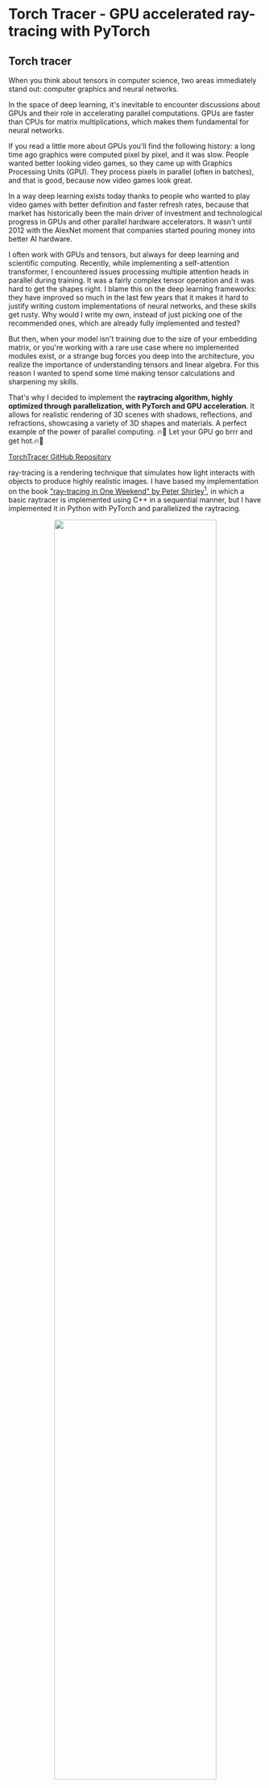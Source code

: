 # Torch Tracer - GPU accelerated ray-tracing with PyTorch

## Torch tracer

When you think about tensors in computer science, two areas immediately stand out: computer graphics and neural networks.

In the space of deep learning, it's inevitable to encounter discussions about GPUs and their role in accelerating parallel computations. GPUs are faster than CPUs for matrix multiplications, which makes them fundamental for neural networks.

If you read a little more about GPUs you'll find the following history: a long time ago graphics were computed pixel by pixel, and it was slow. People wanted better looking video games, so they came up with Graphics Processing Units (GPU). They process pixels in parallel (often in batches), and that is good, because now video games look great.

In a way deep learning exists today thanks to people who wanted to play video games with better definition and faster refresh rates, because that market has historically been the main driver of investment and technological progress in GPUs and other parallel hardware accelerators. It wasn't until 2012 with the AlexNet moment that companies started pouring money into better AI hardware.

I often work with GPUs and tensors, but always for deep learning and scientific computing. Recently, while implementing a self-attention transformer, I encountered issues processing multiple attention heads in parallel during training. It was a fairly complex tensor operation and it was hard to get the shapes right. I blame this on the deep learning frameworks: they have improved so much in the last few years that it makes it hard to justify writing custom implementations of neural networks, and these skills get rusty. Why would I write my own, instead of just picking one of the recommended ones, which are already fully implemented and tested?

But then, when your model isn't training due to the size of your embedding matrix, or you're working with a rare use case where no implemented modules exist, or a strange bug forces you deep into the architecture, you realize the importance of understanding tensors and linear algebra. For this reason I wanted to spend some time making tensor calculations and sharpening my skills.

That's why I decided to implement the **raytracing algorithm, highly optimized through parallelization, with PyTorch and GPU acceleration**. It allows for realistic rendering of 3D scenes with shadows, reflections, and refractions, showcasing a variety of 3D shapes and materials. A perfect example of the power of parallel computing. 🔥💨 Let your GPU go brrr and get hot.🔥💨

[TorchTracer GitHub Repository](https://github.com/miguelvc6/torch-tracer)

ray-tracing is a rendering technique that simulates how light interacts with objects to produce highly realistic images. I have based my implementation on the book [&#34;ray-tracing in One Weekend&#34; by Peter Shirley](https://raytracing.github.io/books/RayTracingInOneWeekend.html)[^1], in which a basic raytracer is implemented using C++ in a sequential manner, but I have implemented it in Python with PyTorch and parallelized the raytracing.

<p align="center">
  <img src="https://github.com/miguelvc6/torch-tracer/blob/main/random_spheres.png?raw=true" width="80%" />
</p>

<p style="text-align:center; font-style: italic;">Rendering Results with TorchTracer: Random Spheres.</p>

This is the same image as in the book (modulo random sphere placement) rendered using the Torch Tracer. The scene includes various 3D shapes, materials, and lighting effects to demonstrate the capabilities of the raytracer.

## Ray-Tracing Algorithm

The essence of ray-tracing is to render an image pixel by pixel by simulating the behavior of light rays. By defining an origin point and a grid of pixels in space, rays of light are cast from the origin towards each pixel, resembling the way a camera captures a scene.

<p align="center">
  <img src="https://upload.wikimedia.org/wikipedia/commons/thumb/8/83/Ray_trace_diagram.svg/1280px-Ray_trace_diagram.svg.png" width="80%" />
</p>
<p style="text-align:center; font-style: italic;">The Ray-Tracing Algorithm builds an image by extending rays into a scene and bouncing them off surfaces and towards sources of light to approximate the color value of pixels.
<br/>
<small>Image source: <a href="https://commons.wikimedia.org/wiki/File:Ray_trace_diagram.svg">Wikimedia Commons</a></small>
</p>

Then, the collisions of the rays with the world objects are computed. Once the intersected objects have been identified, the amount of incoming light is calculated at the points of intersection and, depending on the objects' material properties, the rays bounce (solid and reflective objects) or go through them (transparent or translucent objects).

This process is repeated for a maximum number of bounces, accumulating the light contributions from each surface interaction until the final color of each pixel is determined.

For the collision with surfaces, the following simplified code shows the parallel computation:

```python
@jaxtyped(typechecker=typechecker)
class Sphere(Hittable):
    def __init__(self, center: Float[t.Tensor, "3"], radius: float, material: Material):
        self.center = center
        self.radius = radius
        self.material = material

    def hit(
        self,
        pixel_rays: Float[t.Tensor, "N 3 2"],
        t_min: float,
        t_max: float,
    ) -> HitRecord:
        """Calculate ray-sphere intersections.

        Uses quadratic formula to solve: |P(t) - C|^2 = r^2
        where P(t) = A + tb is the ray equation
        """
        ray_origin = pixel_rays[:, :, 0]
        ray_direction = pixel_rays[:, :, 1]

        oc = ray_origin - self.center
        a = (ray_direction * ray_direction).sum(dim=-1)
        half_b = (oc * ray_direction).sum(dim=-1)
        c = (oc * oc).sum(dim=-1) - self.radius * self.radius
        discriminant = half_b * half_b - a * c

        record = HitRecord.empty(discriminant.shape)
        hit_mask = discriminant >= 0

        if not hit_mask.any():
            return record

        sqrtd = t.sqrt(discriminant[hit_mask])
        root = (-half_b[hit_mask] - sqrtd) / a[hit_mask]

        # Try second root if first is invalid
        second_root_mask = root <= t_min
        root[second_root_mask] = (
            (-half_b[hit_mask][second_root_mask] + sqrtd[second_root_mask]) /
            a[hit_mask][second_root_mask]
        )

        valid_hit = (root >= t_min) & (root <= t_max)
        hit_mask[hit_mask] &= valid_hit

        if not hit_mask.any():
            return record

        # Calculate hit points and surface normals
        record.hit = hit_mask
        record.t[hit_mask] = root[valid_hit]
        record.point[hit_mask] = (
            ray_origin[hit_mask] +
            root[valid_hit].unsqueeze(-1) *
            ray_direction[hit_mask]
        )
        outward_normal = (record.point[hit_mask] - self.center) / self.radius
        record.set_face_normal(ray_direction[hit_mask], outward_normal)

        # Set material properties
        self.material.apply_properties(record, hit_mask)

        return record
```

<p style="text-align:center; font-style: italic;">Light rays hitting on a Sphere class</p>
<br/>

This process simulates how light and colors work in a real, physical scenario, with a main difference being that rays are cast from the camera (often called the origin) towards the scene, rather than from light sources, primarily for computational efficiency, since computing the rays from the light-sources would imply computing many rays that would never reach the camera.

In the actual implementation many rays are shot through each pixel, with a pixel being a small rectangle in space, and the resulting colors are averaged. This creates a smoothing effect called antialiasing, which reduces the jagged, 'stair-step' appearance on object edges, and enhances visual quality.

This algorithm allows for significant optimizations through parallelization, and here is where tensor calculus comes in hand with PyTorch. The only necessarily sequential process is the rebound of the rays in the surfaces, and every step can be paralellized.

Let's consider a $H \times W$ viewport, with $S$ rays per pixel and $max\\_depth$ total bounces. Then, the algorithm needs to compute at most $H \cdot W \cdot S \cdot max\\_depth$ operations of hit check, ray bounce and color calculation. In practice there are less operations since the rays that do not collide with a surface go way and are ignored thereafter.

This is a lot of calculations if we want a high definition image, but all the rays can be processed in parallel for each bounce, which can speed things up by a lot. If tha GPU has enough memory to fit all the data,the entire process can be computed in $max\\_depth$ steps. If the data does not fit fully in memory, it can still be accelerated by processing in batches.

In the following code block, which is a simplification from the repository, the ray-tracing process is shown:

1. Traces rays through the scene in parallel
2. Handles ray-object intersections
3. Computes material interactions and scattered rays
4. Accumulates color contributions from multiple bounces
5. Processes background colors for rays that miss all objects

The code leverages PyTorch tensors to perform these calculations efficiently in parallel on the GPU.

```python
@jaxtyped(typechecker=typechecker)
def ray_color(
    self,
    pixel_rays: Float[t.Tensor, "N 3 2"],
    world: Hittable,
) -> Float[t.Tensor, "N 3"]:
    """Trace rays through the scene and compute colors.

    Args:
        pixel_rays: Tensor of ray origins and directions
        world: Collection of hittable objects in the scene
    """
    N = pixel_rays.shape[0]
    colors = t.zeros((N, 3), device=device)
    attenuation = t.ones((N, 3), device=device)
    rays = pixel_rays
    active_mask = t.ones(N, dtype=t.bool, device=device)

    for _ in range(self.max_depth):
        if not active_mask.any():
            break

        # Test ray intersections with scene objects
        hit_record = world.hit(rays, 0.001, float("inf"))

        # Handle rays that hit the background
        no_hit_mask = (~hit_record.hit) & active_mask
        if no_hit_mask.any():
            ray_dirs = F.normalize(rays[no_hit_mask, :, 1], dim=-1)
            t_param = 0.5 * (ray_dirs[:, 1] + 1.0)
            background_colors = (1.0 - t_param).unsqueeze(-1) * t.tensor(
                [1.0, 1.0, 1.0], device=device
            )
            background_colors += t_param.unsqueeze(-1) * t.tensor(
                [0.5, 0.7, 1.0], device=device
            )
            colors[no_hit_mask] += attenuation[no_hit_mask] * background_colors
            active_mask[no_hit_mask] = False

        # Process material interactions for rays that hit objects
        hit_mask = hit_record.hit & active_mask
        if hit_mask.any():
            hit_indices = hit_mask.nonzero(as_tuple=False).squeeze(-1)
            material_types_hit = hit_record.material_type[hit_indices]

            # Handle each material type separately
            for material_type in [
                MaterialType.Lambertian,
                MaterialType.Metal,
                MaterialType.Dielectric,
            ]:
                material_mask = material_types_hit == material_type
                if material_mask.any():
                    indices = hit_indices[material_mask]
                    # Calculate scattered rays and attenuation based on material properties
                    scatter_mask, mat_attenuation, scattered_rays = (
                        self._scatter_ray(
                            material_type, rays[indices], hit_record, indices
                        )
                    )
                    attenuation[indices] *= mat_attenuation
                    rays[indices] = scattered_rays
                    # Mark absorbed rays as inactive
                    terminated = ~scatter_mask
                    if terminated.any():
                        term_indices = indices[terminated]
                        active_mask[term_indices] = False

    return colors
```

<p style="text-align:center; font-style: italic;">Hit & bounce algorithm, simplified from the TorchTracer repository</p>
<br/>

## Comparison with the Book and Experiments

The **book** implements the raytracer in C++. For every pixel in the view plane, the book computes `samples_per_pixel` rays through the pixel and then traces the ray through the scene to compute the color of the pixel, for at most `max_depth` bounces. This is done sequentially for each pixel, sample and bounce.

The **Torch Tracer** uses parallelization with PyTorch to compute the rays in parallel for every pixel and sample in the view plane. This allows for a significant speedup in rendering time.

This means that for an image with 1920x1080 pixels and 120 samples per pixel, the book computes 1920x1080x120=248,832,000 rays to render the image. Every ray may bounce multiple times, for a maximum of `max_depth` bounces. This means that the book computes at most 248,832,000 x 50 = **12,441,600,000 rays** to render the image.

The **Torch Tracer** computes the same number of rays, but does it in parallel for every pixel and sample. This means that, if enough GPU memory is available, the Torch Tracer can render the image in just `max_depth`, so **50 passes in this case**, in parallel.

In practice, I evaluated the performance by generating the same scene as in the book's repository. The Torch Tracer takes approximately 170 seconds on my GPU (a laptop NVIDIA GeForce RTX 4050 with 8GB of memory), compared to ~645 seconds for the book's C++ sequential implementation. That's a speedup of ~3.79x. The main limiting factor for the Torch Tracer is the GPU memory, for which I have implemented a sequential batching system, but potentially every ray-tracing bounce could be done in parallel.

This demonstrates how leveraging GPU parallelization can dramatically improve performance, making it feasible to render complex scenes much faster compared to a simpler sequential method.

## Features

With the core concepts of ray tracing in mind, let's explore some of the advanced features that Torch Tracer brings to the table.

-   🚀 GPU Acceleration with PyTorch

    -   Batched ray processing for efficient GPU utilization
    -   Parallel computation of ray intersections and color calculations
    -   Configurable batch size to manage memory usage

-   🎨 Advanced Ray-Tracing Capabilities

    -   Multiple ray bounces with configurable maximum depth
    -   Anti-aliasing through multiple samples per pixel
    -   Depth of field and defocus blur effects
    -   Realistic shadows and reflections

-   ✨ Material System

    -   Lambertian (diffuse) surfaces with matte finish
    -   Metal surfaces with configurable reflectivity and fuzz
    -   Dielectric (glass) materials with refraction
    -   Support for multiple materials in a single scene

-   📷 Camera System

    -   Configurable field of view and aspect ratio
    -   Adjustable camera position and orientation
    -   Focus distance and defocus angle controls
    -   Support for different image resolutions

-   🛡️ Type Safety

    -   Static type checking with jaxtyping
    -   Runtime type validation with typeguard
    -   Array shape and dtype validation

## Materials

<p align="center">
  <img src="https://github.com/miguelvc6/torch-tracer/blob/main/image_material_showcase.png?raw=true" width="80%" />
</p>
<p style="text-align:center; font-style: italic;">A showcase of the three material implementations. </p>
<br/>

### Lambertian: Diffuse material with matte finish

Lambertian materials simulate diffuse surfaces that scatter light in random directions. When a ray hits a Lambertian surface, it bounces in a random direction within the hemisphere centered around the surface normal. This creates the characteristic matte appearance we see in objects like chalk or unfinished wood, where light seems to spread evenly in all directions.

### Metal: Reflective material with configurable fuzz for glossiness

Metal surfaces are all about reflection. When a ray hits a metallic surface, it bounces following the law of reflection: the angle of incidence equals the angle of reflection. To create more realistic metals that aren't perfectly mirror-like, I add a "fuzz" parameter that randomly perturbs the reflected ray. Higher fuzz values create a more brushed or tarnished metal look.

### Dielectric: Glass-like material with refraction (configurable index)

Dielectric materials like glass or water handle both reflection and refraction. When a ray hits a dielectric surface, it splits into a reflected and a refracted component based on Snell's law and the material's refractive index. The ratio between reflection and refraction varies with the angle of incidence, creating effects like total internal reflection when light tries to exit the material at shallow angles.

## Following Steps

I really like to implement this type of projects that involves cool renderings and simulations. I feel like I have improved quite a bit my tensor manipulation skills, and I have managed to succesfully work on computer graphics.

There are many additional things I could implement, and the authors of Ray-tracing in One Weekend have written two more books. I plan to increase the scope of my Torch Tracer, but in a more *AI engineer* way. I have recently been working with LLM agents, so my idea is to write one that is able to implement the second book of the series in PyTorch taking my current Torch Tracer as starting point. I expect to upload a couple of blog posts about agents, and I will try to make this work.

## References

[^1]: “Ray Tracing in One Weekend.” [raytracing.github.io/books/RayTracingInOneWeekend.html](https://raytracing.github.io/books/RayTracingInOneWeekend.html)
